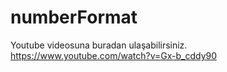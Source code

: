 # numberFormat

Youtube videosuna buradan ulaşabilirsiniz. https://www.youtube.com/watch?v=Gx-b_cddy90

